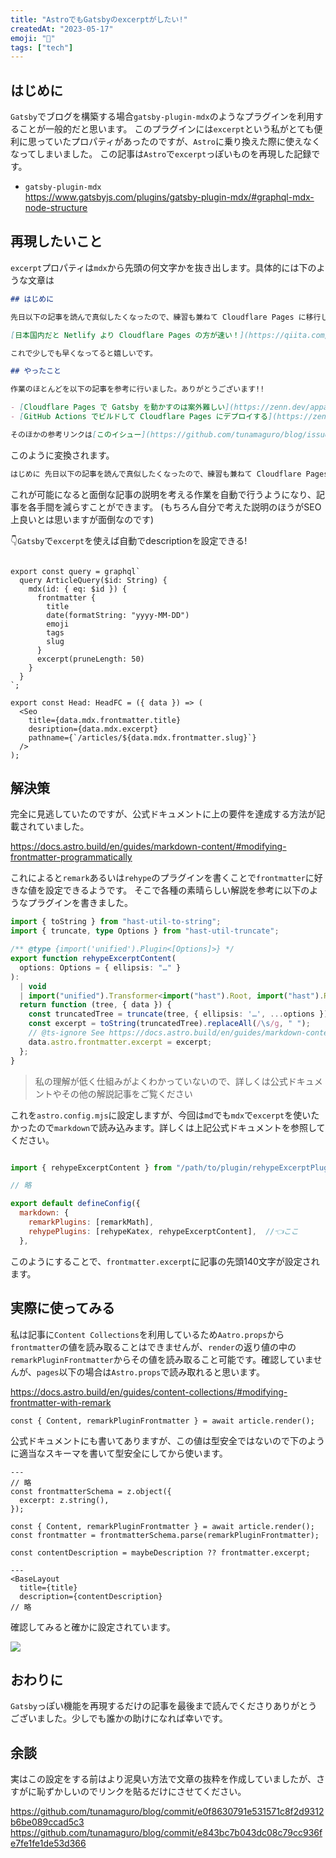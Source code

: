 ```yaml
---
title: "AstroでもGatsbyのexcerptがしたい!"
createdAt: "2023-05-17"
emoji: "🔧"
tags: ["tech"]
---
```


## はじめに

`Gatsby`でブログを構築する場合`gatsby-plugin-mdx`のようなプラグインを利用することが一般的だと思います。
このプラグインには`excerpt`という私がとても便利に思っていたプロパティがあったのですが、`Astro`に乗り換えた際に使えなくなってしまいました。
この記事は`Astro`で`excerpt`っぽいものを再現した記録です。

- `gatsby-plugin-mdx`  
<https://www.gatsbyjs.com/plugins/gatsby-plugin-mdx/#graphql-mdx-node-structure>

## 再現したいこと

`excerpt`プロパティは`mdx`から先頭の何文字かを抜き出します。具体的には下のような文章は

```md
## はじめに

先日以下の記事を読んで真似したくなったので、練習も兼ねて Cloudflare Pages に移行しました。

[日本国内だと Netlify より Cloudflare Pages の方が速い！](https://qiita.com/akitkat/items/dcbe4fcaacc051753e2b)

これで少しでも早くなってると嬉しいです。

## やったこと

作業のほとんどを以下の記事を参考に行いました。ありがとうございます!!

- [Cloudflare Pages で Gatsby を動かすのは案外難しい](https://zenn.dev/appare45/articles/cloudflarepages-gatsby)
- [GitHub Actions でビルドして Cloudflare Pages にデプロイする](https://zenn.dev/nwtgck/articles/1fdee0e84e5808)

そのほかの参考リンクは[このイシュー](https://github.com/tunamaguro/blog/issues/26)にすべて貼ってあります。

```

このように変換されます。

```md
はじめに 先日以下の記事を読んで真似したくなったので、練習も兼ねて Cloudflare Pages に移行しました。 日本国内だと Netlify より Cloudflare Pages の方が速い！ これで少しでも早くなってると嬉しいです。 やったこと 作業のほとんどを以下の…
```

これが可能になると面倒な記事の説明を考える作業を自動で行うようになり、記事を各手間を減らすことができます。
(もちろん自分で考えた説明のほうがSEO上良いとは思いますが面倒なのです)
  
👇`Gatsby`で`excerpt`を使えば自動でdescriptionを設定できる!

```tsx

export const query = graphql`
  query ArticleQuery($id: String) {
    mdx(id: { eq: $id }) {
      frontmatter {
        title
        date(formatString: "yyyy-MM-DD")
        emoji
        tags
        slug
      }
      excerpt(pruneLength: 50)
    }
  }
`;

export const Head: HeadFC = ({ data }) => (
  <Seo
    title={data.mdx.frontmatter.title}
    desription={data.mdx.excerpt}
    pathname={`/articles/${data.mdx.frontmatter.slug}`}
  />
);
```

## 解決策

完全に見逃していたのですが、公式ドキュメントに上の要件を達成する方法が記載されていました。

<https://docs.astro.build/en/guides/markdown-content/#modifying-frontmatter-programmatically>

これによると`remark`あるいは`rehype`のプラグインを書くことで`frontmatter`に好きな値を設定できるようです。
そこで各種の素晴らしい解説を参考に以下のようなプラグインを書きました。

```typescript
import { toString } from "hast-util-to-string";
import { truncate, type Options } from "hast-util-truncate";

/** @type {import('unified').Plugin<[Options]>} */
export function rehypeExcerptContent(
  options: Options = { ellipsis: "…" }
):
  | void
  | import("unified").Transformer<import("hast").Root, import("hast").Root> {
  return function (tree, { data }) {
    const truncatedTree = truncate(tree, { ellipsis: '…', ...options });
    const excerpt = toString(truncatedTree).replaceAll(/\s/g, " ");
    // @ts-ignore See https://docs.astro.build/en/guides/markdown-content/#modifying-frontmatter-programmatically
    data.astro.frontmatter.excerpt = excerpt;
  };
}

```

> 私の理解が低く仕組みがよくわかっていないので、詳しくは公式ドキュメントやその他の解説記事をご覧ください

これを`astro.config.mjs`に設定しますが、今回は`md`でも`mdx`で`excerpt`を使いたかったので`markdown`で読み込みます。詳しくは上記公式ドキュメントを参照してください。

```javascript

import { rehypeExcerptContent } from "/path/to/plugin/rehypeExcerptPlugin";

// 略

export default defineConfig({
  markdown: {
    remarkPlugins: [remarkMath],
    rehypePlugins: [rehypeKatex, rehypeExcerptContent],  //👈ここ
  },
```

このようにすることで、`frontmatter.excerpt`に記事の先頭140文字が設定されます。

## 実際に使ってみる

私は記事に`Content Collections`を利用しているため`Aatro.props`から`frontmatter`の値を読み取ることはできませんが、`render`の返り値の中の`remarkPluginFrontmatter`からその値を読み取ること可能です。確認していませんが、`pages`以下の場合は`Astro.props`で読み取れると思います。

<https://docs.astro.build/en/guides/content-collections/#modifying-frontmatter-with-remark>

```tsx
const { Content, remarkPluginFrontmatter } = await article.render();
```

公式ドキュメントにも書いてありますが、この値は型安全ではないので下のように適当なスキーマを書いて型安全にしてから使います。

```astro
---
// 略
const frontmatterSchema = z.object({
  excerpt: z.string(),
});

const { Content, remarkPluginFrontmatter } = await article.render();
const frontmatter = frontmatterSchema.parse(remarkPluginFrontmatter);

const contentDescription = maybeDescription ?? frontmatter.excerpt;

---
<BaseLayout
  title={title}
  description={contentDescription}
// 略
```

確認してみると確かに設定されています。

![](/images/astro-markdown-content-excerpt/meta.png)

## おわりに

`Gatsby`っぽい機能を再現するだけの記事を最後まで読んでくださりありがとうございました。少しでも誰かの助けになれば幸いです。


## 余談

実はこの設定をする前はより泥臭い方法で文章の抜粋を作成していましたが、さすがに恥ずかしいのでリンクを貼るだけにさせてください。

https://github.com/tunamaguro/blog/commit/e0f8630791e531571c8f2d9312b6be089ccad5c3  
https://github.com/tunamaguro/blog/commit/e843bc7b043dc08c79cc936fe7fe1fe1de53d366